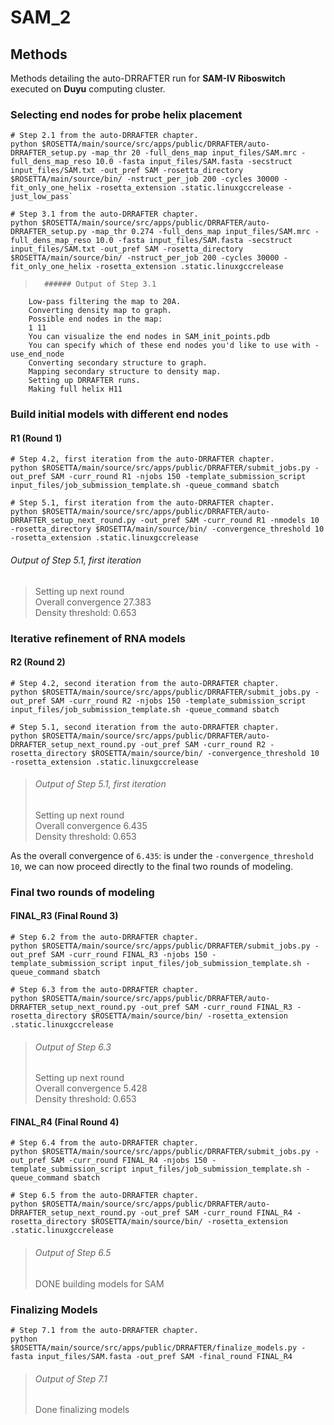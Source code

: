 # SAM_2

## Methods

Methods detailing the auto-DRRAFTER run for **SAM-IV Riboswitch** executed on **Duyu** computing cluster.

### Selecting end nodes for probe helix placement
```shell
# Step 2.1 from the auto-DRRAFTER chapter.
python $ROSETTA/main/source/src/apps/public/DRRAFTER/auto-DRRAFTER_setup.py -map_thr 20 -full_dens_map input_files/SAM.mrc -full_dens_map_reso 10.0 -fasta input_files/SAM.fasta -secstruct input_files/SAM.txt -out_pref SAM -rosetta_directory $ROSETTA/main/source/bin/ -nstruct_per_job 200 -cycles 30000 -fit_only_one_helix -rosetta_extension .static.linuxgccrelease -just_low_pass`
```

```shell
# Step 3.1 from the auto-DRRAFTER chapter.
python $ROSETTA/main/source/src/apps/public/DRRAFTER/auto-DRRAFTER_setup.py -map_thr 0.274 -full_dens_map input_files/SAM.mrc -full_dens_map_reso 10.0 -fasta input_files/SAM.fasta -secstruct input_files/SAM.txt -out_pref SAM -rosetta_directory $ROSETTA/main/source/bin/ -nstruct_per_job 200 -cycles 30000 -fit_only_one_helix -rosetta_extension .static.linuxgccrelease
```
>		###### Output of Step 3.1
		Low-pass filtering the map to 20A.
		Converting density map to graph.
		Possible end nodes in the map: 
		1 11 
		You can visualize the end nodes in SAM_init_points.pdb
		You can specify which of these end nodes you'd like to use with -use_end_node
		Converting secondary structure to graph.
		Mapping secondary structure to density map.
		Setting up DRRAFTER runs.
		Making full helix H11

### Build initial models with different end nodes

#### R1 (Round 1)
```shell
# Step 4.2, first iteration from the auto-DRRAFTER chapter.
python $ROSETTA/main/source/src/apps/public/DRRAFTER/submit_jobs.py -out_pref SAM -curr_round R1 -njobs 150 -template_submission_script input_files/job_submission_template.sh -queue_command sbatch
```

```shell
# Step 5.1, first iteration from the auto-DRRAFTER chapter.
python $ROSETTA/main/source/src/apps/public/DRRAFTER/auto-DRRAFTER_setup_next_round.py -out_pref SAM -curr_round R1 -nmodels 10 -rosetta_directory $ROSETTA/main/source/bin/ -convergence_threshold 10 -rosetta_extension .static.linuxgccrelease
```

###### Output of Step 5.1, first iteration
>	Setting up next round\
>	Overall convergence 27.383\
>	Density threshold: 0.653

### Iterative refinement of RNA models

#### R2 (Round 2)
```shell
# Step 4.2, second iteration from the auto-DRRAFTER chapter.
python $ROSETTA/main/source/src/apps/public/DRRAFTER/submit_jobs.py -out_pref SAM -curr_round R2 -njobs 150 -template_submission_script input_files/job_submission_template.sh -queue_command sbatch
```

```shell
# Step 5.1, second iteration from the auto-DRRAFTER chapter.
python $ROSETTA/main/source/src/apps/public/DRRAFTER/auto-DRRAFTER_setup_next_round.py -out_pref SAM -curr_round R2 -rosetta_directory $ROSETTA/main/source/bin/ -convergence_threshold 10 -rosetta_extension .static.linuxgccrelease
```

>###### Output of Step 5.1, first iteration
>	Setting up next round\
>	Overall convergence 6.435\
>	Density threshold: 0.653

As the overall convergence of `6.435`: is under the `-convergence_threshold 10`, we can now proceed directly to the final two rounds of modeling.

### Final two rounds of modeling

#### FINAL_R3 (Final Round 3)

```shell
# Step 6.2 from the auto-DRRAFTER chapter.
python $ROSETTA/main/source/src/apps/public/DRRAFTER/submit_jobs.py -out_pref SAM -curr_round FINAL_R3 -njobs 150 -template_submission_script input_files/job_submission_template.sh -queue_command sbatch
```

```shell
# Step 6.3 from the auto-DRRAFTER chapter.
python $ROSETTA/main/source/src/apps/public/DRRAFTER/auto-DRRAFTER_setup_next_round.py -out_pref SAM -curr_round FINAL_R3 -rosetta_directory $ROSETTA/main/source/bin/ -rosetta_extension .static.linuxgccrelease
```

>###### Output of Step 6.3
>	Setting up next round\
>	Overall convergence 5.428\
>	Density threshold: 0.653

#### FINAL_R4 (Final Round 4)

```shell
# Step 6.4 from the auto-DRRAFTER chapter.
python $ROSETTA/main/source/src/apps/public/DRRAFTER/submit_jobs.py -out_pref SAM -curr_round FINAL_R4 -njobs 150 -template_submission_script input_files/job_submission_template.sh -queue_command sbatch
```

```shell
# Step 6.5 from the auto-DRRAFTER chapter.
python $ROSETTA/main/source/src/apps/public/DRRAFTER/auto-DRRAFTER_setup_next_round.py -out_pref SAM -curr_round FINAL_R4 -rosetta_directory $ROSETTA/main/source/bin/ -rosetta_extension .static.linuxgccrelease
```
>###### Output of Step 6.5
>	DONE building models for SAM

### Finalizing Models

```shell
# Step 7.1 from the auto-DRRAFTER chapter.
python $ROSETTA/main/source/src/apps/public/DRRAFTER/finalize_models.py -fasta input_files/SAM.fasta -out_pref SAM -final_round FINAL_R4
```
>###### Output of Step 7.1
>	Done finalizing models